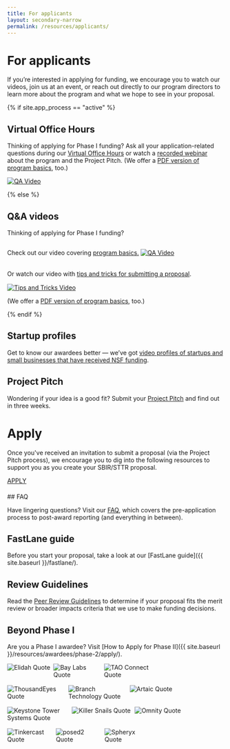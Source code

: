 ```yaml
---
title: For applicants
layout: secondary-narrow
permalink: /resources/applicants/
---
```

<head>
<script type="text/javascript">
setTimeout(function(){var a=document.createElement("script");
var b=document.getElementsByTagName("script")[0];
a.src=document.location.protocol+"//script.crazyegg.com/pages/scripts/0041/5508.js?"+Math.floor(new Date().getTime()/3600000);
a.async=true;a.type="text/javascript";b.parentNode.insertBefore(a,b)}, 1);
</script>
</head>

# For applicants

If you’re interested in applying for funding, we encourage you to watch our videos, join us at an event, or reach out directly to our program directors to learn more about the program and what we hope to see in your proposal. 

{% if site.app_process == "active" %}

## Virtual Office Hours

Thinking of applying for Phase I funding? Ask all your application-related questions during our [Virtual Office Hours](https://seedfund.nsf.gov/events/) or watch a <a href="https://youtu.be/oVhWWydWWc4" target="_blank">recorded webinar</a> about the program and the Project Pitch. (We offer a <a href="../../assets/files/press/overview2020.pdf">PDF version of program basics</a>, too.)

 <a style="border-bottom:0px;" target="_blank" href="https://youtu.be/oVhWWydWWc4"><img src="{{ site.baseurl }}/assets/img/qa_video.jpg" alt="QA Video" style="max-width:400px;"></a>

{% else %}

## Q&A videos
  
Thinking of applying for Phase I funding? 

Check out our video covering <a href="https://youtu.be/oVhWWydWWc4" target="_blank">program basics.</a>
 <a style="border-bottom:0px;" href="https://youtu.be/oVhWWydWWc4" target="_blank"><img src="{{ site.baseurl }}/assets/img/qa_video.jpg" alt="QA Video" style="max-width:400px;margin-top:15px;margin-bottom:15px;"></a><br><br>
Or watch our video with <a href="https://youtu.be/8WPa4Epdl1k">tips and tricks for submitting a proposal</a>.  
 <a style="border-bottom:0px;" href="https://youtu.be/8WPa4Epdl1k" target="_blank"><img src="{{ site.baseurl }}/assets/img/qa_video2.jpg" alt="Tips and Tricks Video" style="max-width:400px;margin-top:15px;"></a>

(We offer a <a href="../../assets/files/press/overview2020.pdf">PDF version of program basics</a>, too.)

{% endif %}

## Startup profiles

Get to know our awardees better — we’ve got [video profiles of startups and small businesses that have received NSF funding](https://www.youtube.com/playlist?list=PLGhBP1C7iCOkPp8yv2I3ZGk16LiMIiikb).

## Project Pitch

Wondering if your idea is a good fit? Submit your [Project Pitch]({{site.baseurl}}/project-pitch/) and find out in three weeks.
# Apply
Once you've received an invitation to submit a proposal (via the Project Pitch process), we encourage you to dig into the following resources to support you as you create your SBIR/STTR proposal.
<div style="margin-bottom:20px;">
<a href="{{ site.baseurl }}/apply/" class="usa-button">APPLY</a>
 <br>
</div>
## FAQ

Have lingering questions? Visit our [FAQ](https://www.nsf.gov/pubs/2020/nsf20031/nsf20031.jsp), which covers the pre-application process to post-award reporting (and everything in between).

## FastLane guide

Before you start your proposal, take a look at our [FastLane guide]({{ site.baseurl }}/fastlane/). 

## Review Guidelines

Read the [Peer Review Guidelines](https://seedfund.nsf.gov/resources/review/peer-review/) to determine if your proposal fits the merit review or broader impacts criteria that we use to make funding decisions.

## Beyond Phase I

Are you a Phase I awardee? Visit [How to Apply for Phase II]({{ site.baseurl }}/resources/awardees/phase-2/apply/).


 
 <div style="margin-bottom:1rem;float:left">
 <img src="{{ site.baseurl }}/assets/img/showcase/Elidah Quote Image.png" alt="Elidah Quote" style="float:left; margin-right:2%; max-width:30%;">
  <img src="{{ site.baseurl }}/assets/img/showcase/Bay Labs Quote Image.png" alt="Bay Labs Quote" style="float:left; margin-right:2%; max-width:30%;">
  <img src="{{ site.baseurl }}/assets/img/showcase/TAO Connect Quote Image.png" alt="TAO Connect Quote" style="float:left; margin-right:2%; max-width:30%;">
 </div>
 
<div style="margin-bottom:1rem;float:left">
  <img src="{{ site.baseurl }}/assets/img/showcase/ThousandEyes Quote Image.png" alt="ThousandEyes Quote" style="float:left; margin-right:2%; max-width:30%;">
   <img src="{{ site.baseurl }}/assets/img/showcase/Branch Technology Quote Image.png" alt="Branch Technology Quote" style="float:left; margin-right:2%; max-width:30%;">
  <img src="{{ site.baseurl }}/assets/img/showcase/Artaic Quote Image.png" alt="Artaic Quote" style="float:left; margin-right:2%; max-width:30%;">
 </div>

<div style="margin-bottom:1rem;float:left">
<img src="{{ site.baseurl }}/assets/img/showcase/Keystone Tower Systems Quote.png" alt="Keystone Tower Systems Quote" style="float:left; margin-right:2%; max-width:30%;">
  <img src="{{ site.baseurl }}/assets/img/showcase/Killer Snails Quote Image.png" alt="Killer Snails Quote" style="float:left; margin-right:2%; max-width:30%;">
     <img src="{{ site.baseurl }}/assets/img/showcase/Omnity Quote Image.png" alt="Omnity Quote" style="float:left; margin-right:2%; max-width:30%;">
 </div>
 
<div style="margin-bottom:1rem;float:left">
  <img src="{{ site.baseurl }}/assets/img/showcase/Tinkercast Quote Image.png" alt="Tinkercast Quote" style="float:left; margin-right:2%; max-width:30%;">
  <img src="{{ site.baseurl }}/assets/img/showcase/posed2 Quote Image.png" alt="posed2 Quote" style="float:left; margin-right:2%; max-width:30%;">
   <img src="{{ site.baseurl }}/assets/img/showcase/Spheryx Quote.png" alt="Spheryx Quote" style="float:left; margin-right:2%; max-width:30%;">
 </div>
